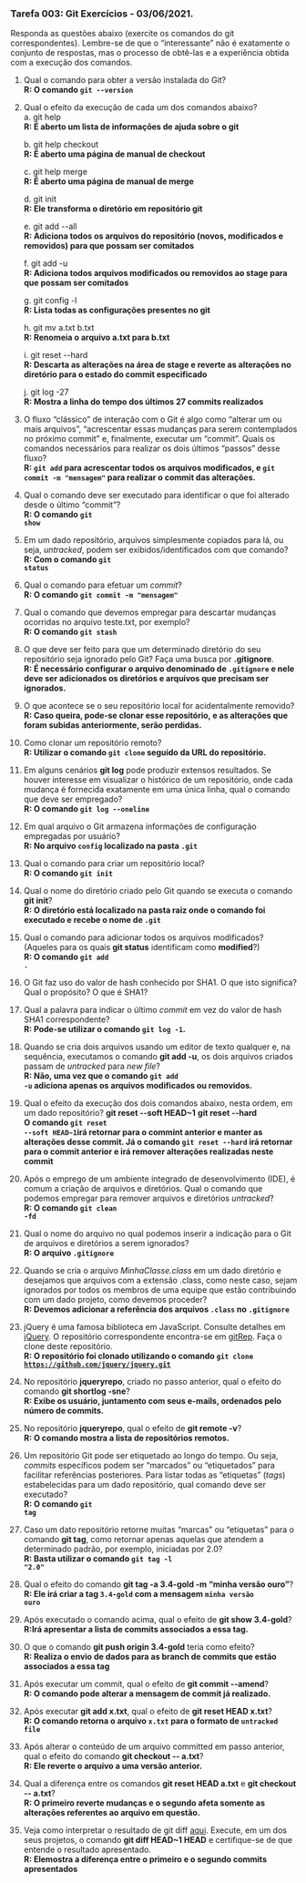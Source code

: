 ### Tarefa 003: Git Exercícios - 03/06/2021.

Responda as questões abaixo (exercite os comandos do git correspondentes). Lembre-se de que o “interessante” não é exatamente o conjunto de respostas, mas o processo de obtê-las e a experiência obtida com a execução dos comandos.


1. Qual o comando para obter a versão instalada do Git?<br>
**R: O comando <code>git --version</code>**<br>

2. Qual o efeito da execução de cada um dos comandos abaixo?<br>
    a. git help 
	<br>**R: É aberto um lista de informações de ajuda sobre o git**<br>

    b. git help checkout 
	<br>**R: É aberto uma página de manual de checkout**<br>

    c. git help merge 
	<br>**R: É aberto uma página de manual de merge**<br>
  
    d. git init 
  	<br>**R: Ele transforma o diretório em repositório git**<br>

    e. git add --all 
	<br>**R: Adiciona todos os arquivos do repositório (novos, modificados e removidos) para que possam ser comitados**<br>
  
    f. git add -u 
	<br>**R: Adiciona todos arquivos modificados ou removidos ao stage para que possam ser comitados**<br>
  
    g. git config -l 
	<br>**R: Lista todas as configurações presentes no git**
  
    h. git mv a.txt b.txt 
	<br>**R: Renomeia o arquivo a.txt para b.txt**<br>
  
    i. git reset --hard 
  	<br>**R: Descarta as alterações na área de stage e reverte as alterações no diretório para o estado do commit especificado**<br>

    j. git log -27 
	<br>**R: Mostra a linha do tempo dos últimos 27 commits realizados** 
  
3. O fluxo “clássico” de interação com o Git é algo como “alterar um ou mais arquivos”, “acrescentar essas mudanças para serem contemplados no próximo commit” e, finalmente, executar um “commit”. Quais os comandos necessários para realizar os dois últimos “passos” desse fluxo?
<br>**R: <code>git add</code> para acrescentar todos os arquivos modificados, e <code>git commit -m "mensagem"</code> para realizar o commit das alterações.**<br>

4. Qual o comando deve ser executado para identificar o que foi alterado desde o último “commit”?
<br>**R: O comando <code>git show</code>**<br>

5. Em um dado repositório, arquivos simplesmente copiados para lá, ou seja, _untracked_, podem ser exibidos/identificados com que comando?
<br>**R: Com o comando <code>git status</code>**

6. Qual o comando para efetuar um _commit_?
<br>**R: O comando <code>git commit -m "mensagem"</code>**<br>

7. Qual o comando que devemos empregar para descartar mudanças ocorridas no arquivo teste.txt, por exemplo?
<br>**R: O comando <code>git stash</code>**<br>

8. O que deve ser feito para que um determinado diretório do seu repositório seja ignorado pelo Git? Faça uma busca por **.gitignore**.
<br>**R: É necessário configurar o arquivo denominado de <code>.gitignore</code> e nele deve ser adicionados os diretórios e arquivos que precisam ser ignorados.**<br>

9. O que acontece se o seu repositório local for acidentalmente removido?
<br>**R: Caso queira, pode-se clonar esse repositório, e as alterações que foram subidas anteriormente, serão perdidas.**<br>

10. Como clonar um repositório remoto?
<br>**R: Utilizar o comando <code>git clone</code> seguido da URL do repositório.**<br>

11. Em alguns cenários **git log** pode produzir extensos resultados. Se houver interesse em visualizar o histórico de um repositório, onde cada mudança é fornecida exatamente em uma única linha, qual o comando que deve ser empregado?
<br>**R: O comando <code>git log --oneline</code>**<br>

12. Em qual arquivo o Git armazena informações de configuração empregadas por usuário?
<br>**R: No arquivo <code>config</code> localizado na pasta <code>.git</code>**<br>

13. Qual o comando para criar um repositório local?
<br>**R: O comando <code>git init</code>**<br>

14. Qual o nome do diretório criado pelo Git quando se executa o comando **git init**?
<br>**R: O diretório está localizado na pasta raiz onde o comando foi executado e recebe o nome de <code>.git</code>**<br>

15. Qual o comando para adicionar todos os arquivos modificados? (Aqueles para os quais **git status** identificam como **modified**?)
<br>**R: O comando <code>git add .</code>**<br>

16. O Git faz uso do valor de hash conhecido por SHA1. O que isto significa? Qual o propósito? O que é SHA1?


17. Qual a palavra para indicar o último _commit_ em vez do valor de hash SHA1 correspondente?
<br>**R: Pode-se utilizar o comando <code>git log -1</code>.**<br>

18. Quando se cria dois arquivos usando um editor de texto qualquer e, na sequência, executamos o comando **git add -u**, os dois arquivos criados passam de _untracked_ para _new file_?
<br>**R: Não, uma vez que o comando <code>git add -u</code> adiciona apenas os arquivos modificados ou removidos.**<br>

19. Qual o efeito da execução dos dois comandos abaixo, nesta ordem, em um dado repositório?
**git reset --soft HEAD~1**
**git reset --hard**
<br>**O comando <code>git reset --soft HEAD~1</code>irá retornar para o commint anterior e manter as alterações desse commit. Já o comando <code>git reset --hard</code> irá retornar para o commit anterior e irá remover alterações realizadas neste commit**<br>

20. Após o emprego de um ambiente integrado de desenvolvimento (IDE), é comum a criação de arquivos e diretórios. Qual o comando que podemos empregar para remover arquivos e diretórios _untracked_?
<br>**R: O comando <code>git clean -fd</code>**<br>

21. Qual o nome do arquivo no qual podemos inserir a indicação para o Git de arquivos e diretórios a serem ignorados? 
<br>**R: O arquivo <code>.gitignore</code>**<br>

22. Quando se cria o arquivo _MinhaClasse.class_ em um dado diretório e desejamos que arquivos com a extensão .class, como neste caso, sejam ignorados por todos os membros de uma equipe que estão contribuindo com um dado projeto, como devemos proceder?
<br>**R: Devemos adicionar a referência dos arquivos <code>.class</code> no <code>.gitignore</code>**<br>

23. jQuery é uma famosa biblioteca em JavaScript. Consulte detalhes em [jQuery](http://jquery.com). O repositório correspondente encontra-se em [gitRep](https://github.com/jquery/jquery.git). Faça o clone deste repositório.
<br>**R: O repositório foi clonado utilizando o comando <code>git clone https://github.com/jquery/jquery.git</code>**<br>

24. No repositório **jqueryrepo**, criado no passo anterior, qual o efeito do comando
**git shortlog -sne**?
<br>**R: Exibe os usuário, juntamento com seus e-mails, ordenados pelo número de commits.**<br>

25. No repositório **jqueryrepo**, qual o efeito de **git remote -v**?
<br>**R: O comando mostra a lista de repositórios remotos.**<br>

26. Um repositório Git pode ser etiquetado ao longo do tempo. Ou seja, _commits_ específicos podem ser “marcados” ou “etiquetados” para facilitar referências posteriores. Para listar todas as “etiquetas” (_tags_) estabelecidas para um dado repositório, qual comando deve ser executado?
<br>**R: O comando <code>git tag</code>**<br>

27. Caso um dato repositório retorne muitas “marcas” ou “etiquetas” para o comando **git tag**, como retornar apenas aquelas que atendem a determinado padrão, por exemplo, iniciadas por 2.0?
<br>**R: Basta utilizar o comando <code>git tag -l "2.0"</code>**<br>

28. Qual o efeito do comando **git tag -a 3.4-gold -m “minha versão ouro”**?
<br>**R: Ele irá criar a tag <code>3.4-gold</code> com a mensagem <code>minha versão ouro</code>**<br>

29. Após executado o comando acima, qual o efeito de **git show 3.4-gold**?
<br>**R:Irá apresentar a lista de commits associados a essa tag.**<br>

30. O que o comando **git push origin 3.4-gold** teria como efeito?
<br>**R: Realiza o envio de dados para as branch de commits que estão associados a essa tag**<br>

31. Após executar um commit, qual o efeito de **git commit --amend**?
<br>**R: O comando pode alterar a mensagem de commit já realizado.**<br>

32. Após executar **git add x.txt**, qual o efeito de **git reset HEAD x.txt**?
<br>**R: O comando retorna o arquivo <code>x.txt</code> para o formato de <code>untracked file</code>**<br>

33. Após alterar o conteúdo de um arquivo committed em passo anterior, qual o efeito do comando **git checkout -- a.txt**?
<br>**R: Ele reverte o arquivo a uma versão anterior.**<br>

34. Qual a diferença entre os comandos **git reset HEAD a.txt** e **git checkout -- a.txt**?
<br>**R: O primeiro reverte mudanças e o segundo afeta somente as alterações referentes ao arquivo em questão.**<br>

35. Veja como interpretar o resultado de git diff [aqui](https://medium.com/therobinkim/how-to-read-a-git-diff-6c87a9dc47c5). Execute, em um dos seus projetos, o comando **git diff HEAD~1 HEAD** e certifique-se de que entende o resultado apresentado.
<br>**R: Elemostra a diferença entre o primeiro e o segundo commits apresentados**<br>

